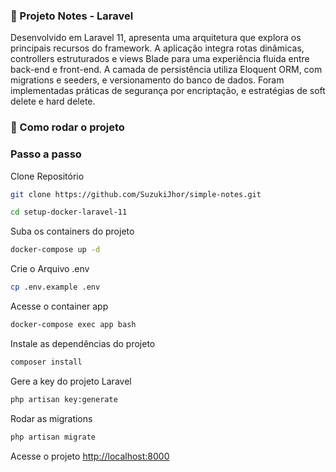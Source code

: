 ### 🧭 Projeto Notes - Laravel

Desenvolvido em Laravel 11, apresenta uma arquitetura que explora os principais recursos do framework. A aplicação integra rotas dinâmicas, controllers estruturados e views Blade para uma experiência fluida entre back-end e front-end. A camada de persistência utiliza Eloquent ORM, com migrations e seeders, e versionamento do banco de dados. Foram implementadas práticas de segurança por encriptação, e estratégias de soft delete e hard delete.


### 🔦 Como rodar o projeto

### Passo a passo
Clone Repositório
```sh
git clone https://github.com/SuzukiJhor/simple-notes.git
```
```sh
cd setup-docker-laravel-11
```

Suba os containers do projeto
```sh
docker-compose up -d
```


Crie o Arquivo .env
```sh
cp .env.example .env
```

Acesse o container app
```sh
docker-compose exec app bash
```

Instale as dependências do projeto
```sh
composer install
```

Gere a key do projeto Laravel
```sh
php artisan key:generate
```

Rodar as migrations
```sh
php artisan migrate
```

Acesse o projeto
[http://localhost:8000](http://localhost:8000)
